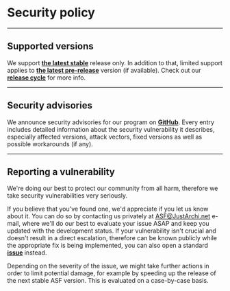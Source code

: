 # Security policy

---

## Supported versions

We support **[the latest stable](https://github.com/JustArchiNET/ArchiSteamFarm/releases/latest)** release only. In addition to that, limited support applies to **[the latest pre-release](https://github.com/JustArchiNET/ArchiSteamFarm/releases)** version (if available). Check out our **[release cycle](https://github.com/JustArchiNET/ArchiSteamFarm/wiki/Release-cycle)** for more info.

---

## Security advisories

We announce security advisories for our program on **[GitHub](https://github.com/JustArchiNET/ArchiSteamFarm/security/advisories)**. Every entry includes detailed information about the security vulnerability it describes, especially affected versions, attack vectors, fixed versions as well as possible workarounds (if any).

---

## Reporting a vulnerability

We're doing our best to protect our community from all harm, therefore we take security vulnerabilities very seriously.

If you believe that you've found one, we'd appreciate if you let us know about it. You can do so by contacting us privately at ASF@JustArchi.net e-mail, where we'll do our best to evaluate your issue ASAP and keep you updated with the development status. If your vulnerability isn't crucial and doesn't result in a direct escalation, therefore can be known publicly while the appropriate fix is being implemented, you can also open a standard **[issue](https://github.com/JustArchiNET/ArchiSteamFarm/issues/new/choose)** instead.

Depending on the severity of the issue, we might take further actions in order to limit potential damage, for example by speeding up the release of the next stable ASF version. This is evaluated on a case-by-case basis.
